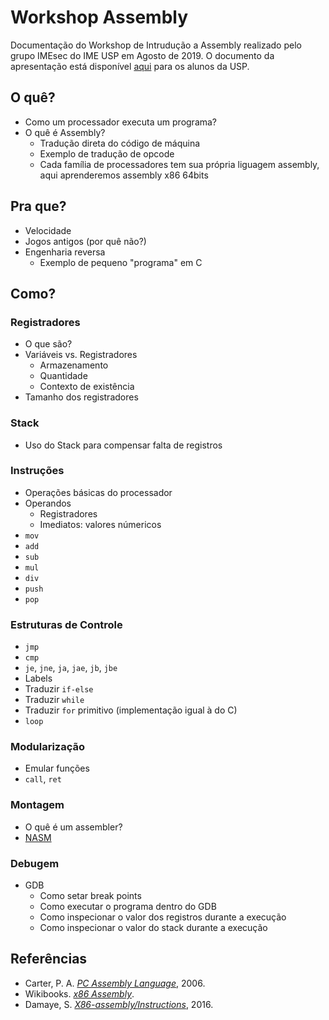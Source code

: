 # Workshop Assembly
Documentação do Workshop de Intrudução a Assembly realizado pelo grupo IMEsec do IME USP em Agosto de 2019. O documento da apresentação está disponível [aqui](https://docs.google.com/presentation/d/1-zcn6A0kJxU-qTwFxInUsydYpGX1WffoISEtz7nr6JU/edit?usp=sharing) para os alunos da USP.

## O quê?
* Como um processador executa um programa?
* O quê é Assembly?
    * Tradução direta do código de máquina
    * Exemplo de tradução de opcode
    * Cada família de processadores tem sua própria liguagem assembly, aqui aprenderemos assembly x86 64bits

## Pra que?
* Velocidade
* Jogos antigos (por quê não?)
* Engenharia reversa
    * Exemplo de pequeno "programa" em C

## Como?
### Registradores
* O que são?
* Variáveis vs. Registradores
    * Armazenamento
    * Quantidade
    * Contexto de existência
* Tamanho dos registradores

### Stack
* Uso do Stack para compensar falta de registros

### Instruções
* Operações básicas do processador
* Operandos
    * Registradores
    * Imediatos: valores númericos
* `mov`
* `add`
* `sub`
* `mul`
* `div`
* `push`
* `pop`

### Estruturas de Controle
* `jmp`
* `cmp`
* `je`, `jne`, `ja`, `jae`, `jb`, `jbe`
* Labels
* Traduzir `if-else`
* Traduzir `while`
* Traduzir `for` primitivo (implementação igual à do C)
* `loop`

### Modularização
* Emular funções
* `call`, `ret`

### Montagem
* O quê é um assembler?
* [NASM](https://nasm.us/)

### Debugem
* GDB
    * Como setar break points
    * Como executar o programa dentro do GDB
    * Como inspecionar o valor dos registros durante a execução
    * Como inspecionar o valor do stack durante a execução

## Referências
* Carter, P. A. _[PC Assembly Language](https://pacman128.github.io/pcasm/)_, 2006.
* Wikibooks. _[x86 Assembly](https://en.wikibooks.org/wiki/X86_Assembly)_.
* Damaye, S. _[X86-assembly/Instructions](https://www.aldeid.com/wiki/X86-assembly/Instructions)_, 2016.
